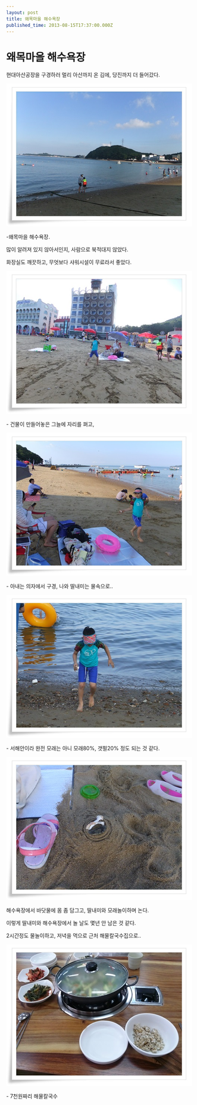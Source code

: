 ```yaml
---
layout: post
title: 왜목마을 해수욕장
published_time: 2013-08-15T17:37:00.000Z
---
```


# 왜목마을 해수욕장


현대아산공장을 구경하러 멀리 아산까지 온 김에, 당진까지 더 들어갔다.

![](../pds/201308/13/80/a0109780_520a42ffeea4b.jpg)

-왜목마을 해수욕장.

많이 알려져 있지 않아서인지, 사람으로 북적대지 않았다.

화장실도 깨끗하고, 무엇보다 샤워시설이 무료라서 좋았다.

![](../pds/201308/13/80/a0109780_520a4304e14b1.jpg)

\- 건물이 만들어놓은 그늘에 자리를 펴고,

![](../pds/201308/13/80/a0109780_520a430139812.jpg)

\- 아내는 의자에서 구경, 나와 딸내미는 물속으로..

![](../pds/201308/13/80/a0109780_520a43022ecc6.jpg)

\- 서해안이라 완전 모래는 아니 모래80%, 갯펄20% 정도 되는 것 같다.

![](../pds/201308/13/80/a0109780_520a430365e87.jpg)

해수욕장에서 바닷물에 몸 좀 담그고, 딸내미와 모래놀이하며 논다.

이렇게 딸내미와 해수욕장에서 놀 날도 몇년 안 남은 것 같다.

2시간정도 물놀이하고, 저녁을 먹으로 근처 해물칼국수집으로..

![](../pds/201308/13/80/a0109780_520a4305575c4.jpg)

\- 7천원짜리 해물칼국수

